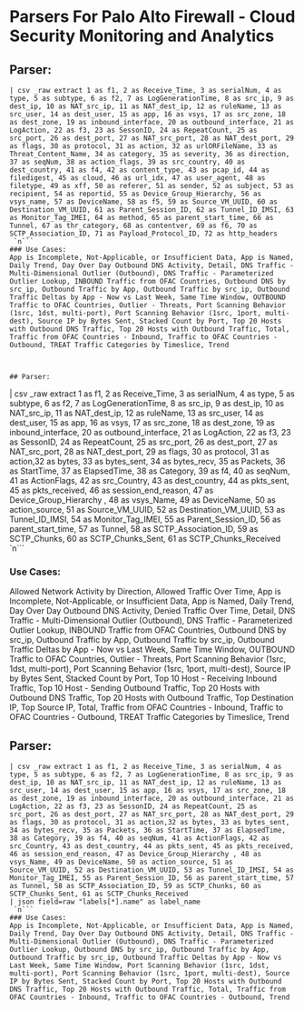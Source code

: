 # Parsers For Palo Alto Firewall - Cloud Security Monitoring and Analytics

## Parser:
```
| csv _raw extract 1 as f1, 2 as Receive_Time, 3 as serialNum, 4 as type, 5 as subtype, 6 as f2, 7 as LogGenerationTime, 8 as src_ip, 9 as dest_ip, 10 as NAT_src_ip, 11 as NAT_dest_ip, 12 as ruleName, 13 as src_user, 14 as dest_user, 15 as app, 16 as vsys, 17 as src_zone, 18 as dest_zone, 19 as inbound_interface, 20 as outbound_interface, 21 as LogAction, 22 as f3, 23 as SessonID, 24 as RepeatCount, 25 as src_port, 26 as dest_port, 27 as NAT_src_port, 28 as NAT_dest_port, 29 as flags, 30 as protocol, 31 as action, 32 as urlORFileName, 33 as Threat_Content_Name, 34 as category, 35 as severity, 36 as direction, 37 as seqNum, 38 as action_flags, 39 as src_country, 40 as dest_country, 41 as f4, 42 as content_type, 43 as pcap_id, 44 as filedigest, 45 as cloud, 46 as url_idx, 47 as user_agent, 48 as filetype, 49 as xff, 50 as referer, 51 as sender, 52 as subject, 53 as recipient, 54 as reportid, 55 as Device_Group_Hierarchy, 56 as vsys_name, 57 as DeviceName, 58 as f5, 59 as Source_VM_UUID, 60 as Destination_VM_UUID, 61 as Parent_Session_ID, 62 as Tunnel_ID_IMSI, 63 as Monitor_Tag_IMEI, 64 as method, 65 as parent_start_time, 66 as Tunnel, 67 as thr_category, 68 as contentver, 69 as f6, 70 as SCTP_Association_ID, 71 as Payload_Protocol_ID, 72 as http_headers
 `n```
### Use Cases:
App is Incomplete, Not-Applicable, or Insufficient Data, App is Named, Daily Trend, Day Over Day Outbound DNS Activity, Detail, DNS Traffic - Multi-Dimensional Outlier (Outbound), DNS Traffic - Parameterized Outlier Lookup, INBOUND Traffic from OFAC Countries, Outbound DNS by src_ip, Outbound Traffic by App, Outbound Traffic by src_ip, Outbound Traffic Deltas by App - Now vs Last Week, Same Time Window, OUTBOUND Traffic to OFAC Countries, Outlier - Threats, Port Scanning Behavior (1src, 1dst, multi-port), Port Scanning Behavior (1src, 1port, multi-dest), Source IP by Bytes Sent, Stacked Count by Port, Top 20 Hosts with Outbound DNS Traffic, Top 20 Hosts with Outbound Traffic, Total, Traffic from OFAC Countries - Inbound, Traffic to OFAC Countries - Outbound, TREAT Traffic Categories by Timeslice, Trend



## Parser:
```
| csv _raw extract 1 as f1, 2 as Receive_Time, 3 as serialNum, 4 as type, 5 as subtype, 6 as f2, 7 as LogGenerationTime, 8 as src_ip, 9 as dest_ip, 10 as NAT_src_ip, 11 as NAT_dest_ip, 12 as ruleName, 13 as src_user, 14 as dest_user, 15 as app, 16 as vsys, 17 as src_zone, 18 as dest_zone, 19 as inbound_interface, 20 as outbound_interface, 21 as LogAction, 22 as f3, 23 as SessonID, 24 as RepeatCount, 25 as src_port, 26 as dest_port, 27 as NAT_src_port, 28 as NAT_dest_port, 29 as flags, 30 as protocol, 31 as action,32 as bytes, 33 as bytes_sent, 34 as bytes_recv, 35 as Packets, 36 as StartTime, 37 as ElapsedTime, 38 as Category, 39 as f4, 40 as seqNum, 41 as ActionFlags, 42 as src_Country, 43 as dest_country, 44 as pkts_sent, 45 as pkts_received, 46 as session_end_reason, 47 as Device_Group_Hierarchy , 48 as vsys_Name, 49 as DeviceName, 50 as action_source, 51 as Source_VM_UUID, 52 as Destination_VM_UUID, 53 as Tunnel_ID_IMSI, 54 as Monitor_Tag_IMEI, 55 as Parent_Session_ID, 56 as parent_start_time, 57 as Tunnel, 58 as SCTP_Association_ID, 59 as SCTP_Chunks, 60 as SCTP_Chunks_Sent, 61 as SCTP_Chunks_Received
 `n```
### Use Cases:
Allowed Network Activity by Direction, Allowed Traffic Over Time, App is Incomplete, Not-Applicable, or Insufficient Data, App is Named, Daily Trend, Day Over Day Outbound DNS Activity, Denied Traffic Over Time, Detail, DNS Traffic - Multi-Dimensional Outlier (Outbound), DNS Traffic - Parameterized Outlier Lookup, INBOUND Traffic from OFAC Countries, Outbound DNS by src_ip, Outbound Traffic by App, Outbound Traffic by src_ip, Outbound Traffic Deltas by App - Now vs Last Week, Same Time Window, OUTBOUND Traffic to OFAC Countries, Outlier - Threats, Port Scanning Behavior (1src, 1dst, multi-port), Port Scanning Behavior (1src, 1port, multi-dest), Source IP by Bytes Sent, Stacked Count by Port, Top 10 Host - Receiving Inbound Traffic, Top 10 Host - Sending Outbound Traffic, Top 20 Hosts with Outbound DNS Traffic, Top 20 Hosts with Outbound Traffic, Top Destination IP, Top Source IP, Total, Traffic from OFAC Countries - Inbound, Traffic to OFAC Countries - Outbound, TREAT Traffic Categories by Timeslice, Trend



## Parser:
```
| csv _raw extract 1 as f1, 2 as Receive_Time, 3 as serialNum, 4 as type, 5 as subtype, 6 as f2, 7 as LogGenerationTime, 8 as src_ip, 9 as dest_ip, 10 as NAT_src_ip, 11 as NAT_dest_ip, 12 as ruleName, 13 as src_user, 14 as dest_user, 15 as app, 16 as vsys, 17 as src_zone, 18 as dest_zone, 19 as inbound_interface, 20 as outbound_interface, 21 as LogAction, 22 as f3, 23 as SessonID, 24 as RepeatCount, 25 as src_port, 26 as dest_port, 27 as NAT_src_port, 28 as NAT_dest_port, 29 as flags, 30 as protocol, 31 as action,32 as bytes, 33 as bytes_sent, 34 as bytes_recv, 35 as Packets, 36 as StartTime, 37 as ElapsedTime, 38 as Category, 39 as f4, 40 as seqNum, 41 as ActionFlags, 42 as src_Country, 43 as dest_country, 44 as pkts_sent, 45 as pkts_received, 46 as session_end_reason, 47 as Device_Group_Hierarchy , 48 as vsys_Name, 49 as DeviceName, 50 as action_source, 51 as Source_VM_UUID, 52 as Destination_VM_UUID, 53 as Tunnel_ID_IMSI, 54 as Monitor_Tag_IMEI, 55 as Parent_Session_ID, 56 as parent_start_time, 57 as Tunnel, 58 as SCTP_Association_ID, 59 as SCTP_Chunks, 60 as SCTP_Chunks_Sent, 61 as SCTP_Chunks_Received
| json field=raw "labels[*].name" as label_name 
 `n```
### Use Cases:
App is Incomplete, Not-Applicable, or Insufficient Data, App is Named, Daily Trend, Day Over Day Outbound DNS Activity, Detail, DNS Traffic - Multi-Dimensional Outlier (Outbound), DNS Traffic - Parameterized Outlier Lookup, Outbound DNS by src_ip, Outbound Traffic by App, Outbound Traffic by src_ip, Outbound Traffic Deltas by App - Now vs Last Week, Same Time Window, Port Scanning Behavior (1src, 1dst, multi-port), Port Scanning Behavior (1src, 1port, multi-dest), Source IP by Bytes Sent, Stacked Count by Port, Top 20 Hosts with Outbound DNS Traffic, Top 20 Hosts with Outbound Traffic, Total, Traffic from OFAC Countries - Inbound, Traffic to OFAC Countries - Outbound, Trend


